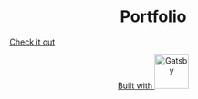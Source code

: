 <h1 align="center">
  Portfolio
</h1>

<a href="https://madebysid.com">Check it out</a>

<p align="center">
  <a href="https://www.gatsbyjs.org">
    Built with <img alt="Gatsby" src="https://www.gatsbyjs.org/monogram.svg" width="60" />
  </a>
</p>
